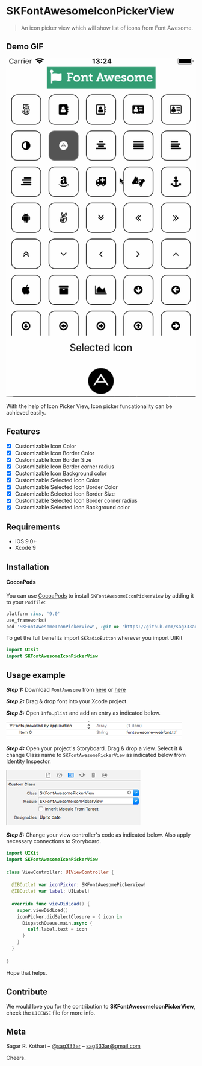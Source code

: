 # SKFontAwesomeIconPickerView

> An icon picker view which will show list of icons from Font Awesome.

## Demo GIF

![Demo](https://raw.githubusercontent.com/sag333ar/SKFontAwesomeIconPickerView/master/ReadmeAssets/GifDemo.gif)

With the help of Icon Picker View, Icon picker funcationality can be achieved easily.

## Features

- [x] Customizable Icon Color
- [x] Customizable Icon Border Color
- [x] Customizable Icon Border Size
- [x] Customizable Icon Border corner radius
- [x] Customizable Icon Background color
- [x] Customizable Selected Icon Color
- [x] Customizable Selected Icon Border Color
- [x] Customizable Selected Icon Border Size
- [x] Customizable Selected Icon Border corner radius
- [x] Customizable Selected Icon Background color

## Requirements

- iOS 9.0+
- Xcode 9

## Installation

#### CocoaPods
You can use [CocoaPods](http://cocoapods.org/) to install `SKFontAwesomeIconPickerView` by adding it to your `Podfile`:

```ruby
platform :ios, '9.0'
use_frameworks!
pod 'SKFontAwesomeIconPickerView', :git => 'https://github.com/sag333ar/SKFontAwesomeIconPickerView.git', :branch => 'master'
```

To get the full benefits import `SKRadioButton` wherever you import UIKit

``` swift
import UIKit
import SKFontAwesomeIconPickerView
```

## Usage example

***Step 1:*** Download `FontAwesome` from [here](https://github.com/sag333ar/SKFontAwesomeIconPickerView/raw/master/fontawesome-webfont.ttf) or [here](http://fontawesome.io/)

***Step 2:*** Drag & drop font into your Xcode project.

***Step 3:*** Open `Info.plist` and add an entry as indicated below.

![AddFont.png](https://raw.githubusercontent.com/sag333ar/SKFontAwesomeIconPickerView/master/ReadmeAssets/AddFont.png)

***Step 4:*** Open your project's Storyboard. Drag & drop a view. Select it & change Class name to `SKFontAwesomePickerView` as indicated below from Identity Inspector.

![CustomClass.png](https://raw.githubusercontent.com/sag333ar/SKFontAwesomeIconPickerView/master/ReadmeAssets/CustomClass.png)

***Step 5:*** Change your view controller's code as indicated below. Also apply necessary connections to Storyboard.

```swift
import UIKit
import SKFontAwesomeIconPickerView

class ViewController: UIViewController {

  @IBOutlet var iconPicker: SKFontAwesomePickerView!
  @IBOutlet var label: UILabel!
  
  override func viewDidLoad() {
    super.viewDidLoad()
    iconPicker.didSelectClosure = { icon in
      DispatchQueue.main.async {
        self.label.text = icon
      }
    }
  }

}
```

Hope that helps.

## Contribute

We would love you for the contribution to **SKFontAwesomeIconPickerView**, check the ``LICENSE`` file for more info.

## Meta

Sagar R. Kothari – [@sag333ar](https://twitter.com/sag333ar) – sag333ar@gmail.com

Cheers.